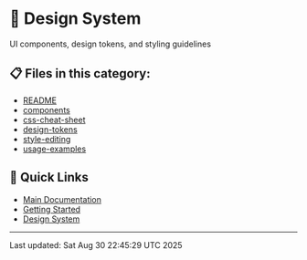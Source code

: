 # 🎨 Design System

UI components, design tokens, and styling guidelines

## 📋 Files in this category:

- [README](./.md)
- [components](./.md)
- [css-cheat-sheet](./.md)
- [design-tokens](./.md)
- [style-editing](./.md)
- [usage-examples](./.md)

## 🔗 Quick Links

- [Main Documentation](../README.md)
- [Getting Started](../01-getting-started/README.md)
- [Design System](../02-design-system/README.md)

---
Last updated: Sat Aug 30 22:45:29 UTC 2025
